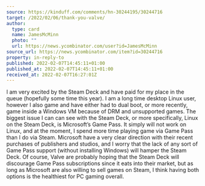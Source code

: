 ```yaml
---
source: https://kinduff.com/comments/hn-30244195/30244716
target: /2022/02/06/thank-you-valve/
author:
  type: card
  name: JamesMcMinn
  photo: ""
  url: https://news.ycombinator.com/user?id=JamesMcMinn
source_url: https://news.ycombinator.com/item?id=30244716
property: in-reply-to
published: 2022-02-07T14:45:11+01:00
published_at: 2022-02-07T14:45:11+01:00
received_at: 2022-02-07T16:27:01Z
---
```


I am very excited by the Steam Deck and have paid for my place in the queue (hopefully some time this year). I am a long time desktop Linux user, however I also game and have either had to dual boot, or more recently, game inside a Windows VM because of DRM and unsupported games.
The biggest issue I can can see with the Steam Deck, or more specifically, Linux on the Steam Deck, is Microsoft’s Game Pass. It simply will not work on Linux, and at the moment, I spend more time playing game via Game Pass than I do via Steam. Microsoft have a very clear direction with their recent purchases of publishers and studios, and I worry that the lack of any sort of Game Pass support (without installing Windows) will hamper the Steam Deck.
Of course, Valve are probably hoping that the Steam Deck will discourage Game Pass subscriptions since it eats into their market, but as long as Microsoft are also willing to sell games on Steam, I think having both options is the healthiest for PC gaming overall.